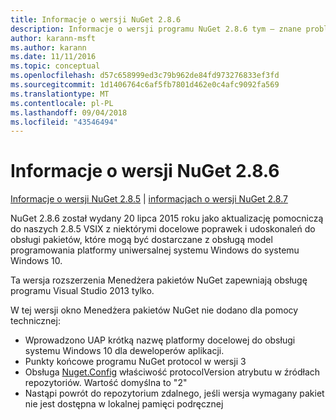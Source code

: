 ```yaml
---
title: Informacje o wersji NuGet 2.8.6
description: Informacje o wersji programu NuGet 2.8.6 tym — znane problemy, poprawki, funkcje dodane i DCRs.
author: karann-msft
ms.author: karann
ms.date: 11/11/2016
ms.topic: conceptual
ms.openlocfilehash: d57c658999ed3c79b962de84fd973276833ef3fd
ms.sourcegitcommit: 1d1406764c6af5fb7801d462e0c4afc9092fa569
ms.translationtype: MT
ms.contentlocale: pl-PL
ms.lasthandoff: 09/04/2018
ms.locfileid: "43546494"
---
```

# <a name="nuget-286-release-notes"></a>Informacje o wersji NuGet 2.8.6

[Informacje o wersji NuGet 2.8.5](../release-notes/nuget-2.8.5.md) | [informacjach o wersji NuGet 2.8.7](../release-notes/nuget-2.8.7.md)

NuGet 2.8.6 został wydany 20 lipca 2015 roku jako aktualizację pomocniczą do naszych 2.8.5 VSIX z niektórymi docelowe poprawek i udoskonaleń do obsługi pakietów, które mogą być dostarczane z obsługą model programowania platformy uniwersalnej systemu Windows do systemu Windows 10.

Ta wersja rozszerzenia Menedżera pakietów NuGet zapewniają obsługę programu Visual Studio 2013 tylko.

W tej wersji okno Menedżera pakietów NuGet nie dodano dla pomocy technicznej:

* Wprowadzono UAP krótką nazwę platformy docelowej do obsługi systemu Windows 10 dla deweloperów aplikacji.
* Punkty końcowe programu NuGet protocol w wersji 3
* Obsługa [Nuget.Config](../consume-packages/configuring-nuget-behavior.md) właściwość protocolVersion atrybutu w źródłach repozytoriów. Wartość domyślna to "2"
* Nastąpi powrót do repozytorium zdalnego, jeśli wersja wymagany pakiet nie jest dostępna w lokalnej pamięci podręcznej